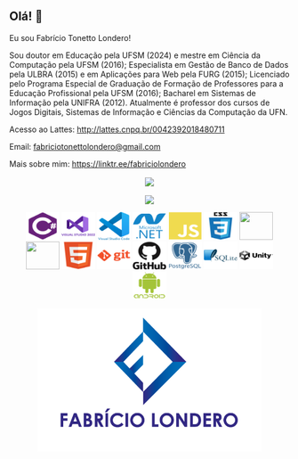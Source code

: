 ## Olá! 👋

Eu sou Fabrício Tonetto Londero!

Sou doutor em Educação pela UFSM (2024) e mestre em Ciência da Computação pela UFSM (2016); Especialista em Gestão de Banco de Dados pela ULBRA (2015) e em Aplicações para Web pela FURG (2015); Licenciado pelo Programa Especial de Graduação de Formação de Professores para a Educação Profissional pela UFSM (2016); Bacharel em Sistemas de Informação pela UNIFRA (2012). Atualmente é professor dos cursos de Jogos Digitais, Sistemas de Informação e Ciências da Computação da UFN.

Acesso ao Lattes: http://lattes.cnpq.br/0042392018480711

Email: fabriciotonettolondero@gmail.com

Mais sobre mim: https://linktr.ee/fabriciolondero 


<p align="center">
  <a href="[https://github.com/anuraghazra/github-readme-stats](https://linktr.ee/fabriciolondero)">
    <img height="200" align="center" src="https://github-readme-stats.vercel.app/api?username=Ernakh&rank_icon=github" />
  </a>
</p>

<p align="center">
  <a href="[https://github.com/anuraghazra/convoychat](https://linktr.ee/fabriciolondero)">
    <img height="200" align="center" src="https://github-readme-stats.vercel.app/api/top-langs/?username=Ernakh&hide_progress=true" />
  </a>
</p>

          
<p align="center">
  <img alt="" height="50" width="60" src="https://raw.githubusercontent.com/devicons/devicon/6910f0503efdd315c8f9b858234310c06e04d9c0/icons/csharp/csharp-plain.svg">
  <img alt="" height="50" width="60" src="https://raw.githubusercontent.com/devicons/devicon/6910f0503efdd315c8f9b858234310c06e04d9c0/icons/visualstudio/visualstudio-original-wordmark.svg">
  <img alt="" height="50" width="60" src="https://raw.githubusercontent.com/devicons/devicon/6910f0503efdd315c8f9b858234310c06e04d9c0/icons/vscode/vscode-original-wordmark.svg">
  <img alt="" height="50" width="60" src="https://raw.githubusercontent.com/devicons/devicon/6910f0503efdd315c8f9b858234310c06e04d9c0/icons/dot-net/dot-net-plain-wordmark.svg">
  <img alt="" height="50" width="60" src="https://raw.githubusercontent.com/devicons/devicon/6910f0503efdd315c8f9b858234310c06e04d9c0/icons/javascript/javascript-plain.svg">
  <img alt="" height="50" width="60" src="https://raw.githubusercontent.com/devicons/devicon/6910f0503efdd315c8f9b858234310c06e04d9c0/icons/css3/css3-original-wordmark.svg">
  <img alt="" height="50" width="60" src="https://cdn.jsdelivr.net/gh/devicons/devicon@latest/icons/spring/spring-original.svg">
  <img alt="" height="50" width="60" src="https://cdn.jsdelivr.net/gh/devicons/devicon@latest/icons/java/java-original.svg">
  <img alt="" height="50" width="60" src="https://raw.githubusercontent.com/devicons/devicon/master/icons/html5/html5-original.svg">
  <img alt="" height="50" width="60" src="https://raw.githubusercontent.com/devicons/devicon/6910f0503efdd315c8f9b858234310c06e04d9c0/icons/git/git-plain-wordmark.svg">
  <img alt="" height="50" width="60" src="https://raw.githubusercontent.com/devicons/devicon/6910f0503efdd315c8f9b858234310c06e04d9c0/icons/github/github-original-wordmark.svg">
  <img alt="" height="50" width="60" src="https://raw.githubusercontent.com/devicons/devicon/6910f0503efdd315c8f9b858234310c06e04d9c0/icons/postgresql/postgresql-plain-wordmark.svg">
  <img alt="" height="50" width="60" src="https://raw.githubusercontent.com/devicons/devicon/6910f0503efdd315c8f9b858234310c06e04d9c0/icons/sqlite/sqlite-original-wordmark.svg">
  <img alt="" height="50" width="60" src="https://raw.githubusercontent.com/devicons/devicon/6910f0503efdd315c8f9b858234310c06e04d9c0/icons/unity/unity-original-wordmark.svg">
  <img alt="" height="50" width="60" src="https://raw.githubusercontent.com/devicons/devicon/ca28c779441053191ff11710fe24a9e6c23690d6/icons/android/android-plain-wordmark.svg">
</p>

<div align="center">
      <img src="logofabricio03%402x.png" width="80%" alt="exemplo imagem">
</div>
